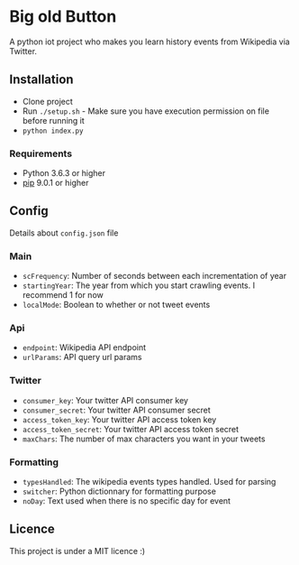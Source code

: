 # Big old Button

A python iot project who makes you learn history events from Wikipedia via Twitter.

## Installation
  - Clone project
  - Run `./setup.sh` - Make sure you have execution permission on file before running it
  - `python index.py`

### Requirements
  - Python 3.6.3 or higher
  - [pip](https://pypi.python.org/pypi/pip/) 9.0.1 or higher

## Config
  Details about `config.json` file

### Main
  - `scFrequency`: Number of seconds between each incrementation of year
  - `startingYear`: The year from which you start crawling events. I recommend 1 for now
  - `localMode`: Boolean to whether or not tweet events

### Api
  - `endpoint`: Wikipedia API endpoint
  - `urlParams`: API query url params

### Twitter
  - `consumer_key`: Your twitter API consumer key
  - `consumer_secret`: Your twitter API consumer secret
  - `access_token_key`: Your twitter API access token key
  - `access_token_secret`: Your twitter API access token secret
  - `maxChars`: The number of max characters you want in your tweets

### Formatting
  - `typesHandled`: The wikipedia events types handled. Used for parsing
  - `switcher`: Python dictionnary for formatting purpose
  - `noDay`: Text used when there is no specific day for event

## Licence

This project is under a MIT licence :)